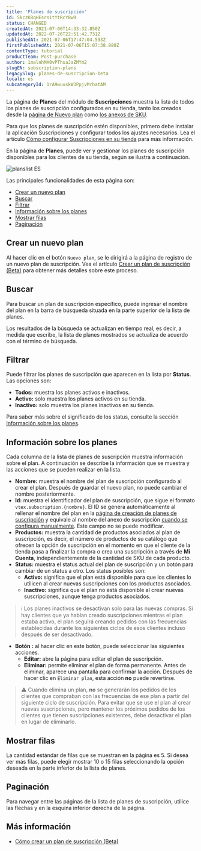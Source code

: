 ```yaml
---
title: 'Planes de suscripción'
id: 5kczKRqHEsrs1tYtRcY8wR
status: CHANGED
createdAt: 2021-07-06T14:33:32.850Z
updatedAt: 2022-07-26T22:51:42.731Z
publishedAt: 2021-07-06T17:47:04.593Z
firstPublishedAt: 2021-07-06T15:07:38.880Z
contentType: tutorial
productTeam: Post-purchase
author: 1malnhMX0vPThsaJaZMYm2
slugEN: subscription-plans
legacySlug: planes-de-suscripcion-beta
locale: es
subcategoryId: 1rA9wuuskW3PpjvMrhatAM
---
```


La página de **Planes** del módulo de **Suscripciones** muestra la lista de todos los planes de suscripción configurados en su tienda, tanto los creados desde la [página de Nuevo plan](https://help.vtex.com/es/tutorial/como-criar-um-plano-de-assinatura-beta--1qGRoFczm98Wgt81f9mUqC) como [los anexos de SKU](https://help.vtex.com/es/tutorial/como-criar-um-anexo-de-assinatura--2bUuKyPflA8cOGLv8OvaKK). 

Para que los planes de suscripción estén disponibles, primero debe instalar la aplicación Suscripciones y configurar todos los ajustes necesarios. Lea el artículo [Cómo configurar Suscripciones en su tienda](https://help.vtex.com/es/tutorial/como-configurar-assinaturas--1FA9dfE7vJqxBna9Nft5Sj) para más información.

En la página de **Planes**, puede ver y gestionar los planes de suscripción disponibles para los clientes de su tienda, según se ilustra a continuación.

![planslist ES](//images.ctfassets.net/alneenqid6w5/5PAOM3BmvgeIjU1ruAmEYG/d5e90eb8a6d31b3d0b66d01f0a9839e8/planslist_ES.png)

Las principales funcionalidades de esta página son:

* [Crear un nuevo plan](#crear-un-nuevo-plan)
* [Buscar](#buscar)
* [Filtrar](#filtrar)
* [Información sobre los planes](#informacion-sobre-los-planes)
* [Mostrar filas](#mostrar-filas)
* [Paginación](#paginacion)

## Crear un nuevo plan

Al hacer clic en el botón `Nuevo plan`, se le dirigirá a la página de registro de un nuevo plan de suscripción. Vea el artículo [Crear un plan de suscripción (Beta)](https://help.vtex.com/es/tutorial/como-criar-um-plano-de-assinatura-beta--1qGRoFczm98Wgt81f9mUqC) para obtener más detalles sobre este proceso.

## Buscar

Para buscar un plan de suscripción específico, puede ingresar el nombre del plan en la barra de búsqueda situada en la parte superior de la lista de planes.

Los resultados de la búsqueda se actualizan en tiempo real, es decir, a medida que escribe, la lista de planes mostrados se actualiza de acuerdo con el término de búsqueda.

## Filtrar

Puede filtrar los planes de suscripción que aparecen en la lista por **Status**. Las opciones son:

* **Todos:** muestra los planes activos e inactivos.
* **Activo:** solo muestra los planes activos en su tienda.
* **Inactivo:** solo muestra los planes inactivos en su tienda.

Para saber más sobre el significado de los status, consulte la sección [Información sobre los planes](#informacion-sobre-los-planes).

## Información sobre los planes

Cada columna de la lista de planes de suscripción muestra información sobre el plan. A continuación se describe la información que se muestra y las acciones que se pueden realizar en la lista.

* **Nombre:** muestra el nombre del plan de suscripción configurado al crear el plan. Después de guardar el nuevo plan, no puede cambiar el nombre posteriormente.
* **Id:** muestra el identificador del plan de suscripción, que sigue el formato `vtex.subscription.{nombre}`. El ID se genera automáticamente al rellenar el nombre del plan en la [página de creación de planes de suscripción](https://help.vtex.com/es/tutorial/como-criar-um-plano-de-assinatura-beta--1qGRoFczm98Wgt81f9mUqC) y equivale al nombre del anexo de suscripción [cuando se configura manualmente](https://help.vtex.com/es/tutorial/como-criar-um-anexo-de-assinatura--2bUuKyPflA8cOGLv8OvaKK). Este campo no se puede modificar.
* **Productos:** muestra la cantidad de productos asociados al plan de suscripción, es decir, el número de productos de su catálogo que ofrecen la opción de suscripción en el momento en que el cliente de la tienda pasa a finalizar la compra o crea una suscripción a través de __Mi Cuenta__, independientemente de la cantidad de SKU de cada producto.
* **Status:** muestra el status actual del plan de suscripción y un botón <i class="fa-toggle-on"></i> para cambiar de un status a otro. Los status posibles son:
    * **Activo:** significa que el plan está disponible para que los clientes lo utilicen al crear nuevas suscripciones con los productos asociados.
    * **Inactivo:** significa que el plan no está disponible al crear nuevas suscripciones, aunque tenga productos asociados.

> ℹ️ Los planes inactivos se desactivan solo para las nuevas compras. Si hay clientes que ya habían creado suscripciones mientras el plan estaba activo, el plan seguirá creando pedidos con las frecuencias establecidas durante los siguientes ciclos de esos clientes incluso después de ser desactivado.

* **Botón** <i class="fas fa-ellipsis-v"></i>**:** al hacer clic en este botón, puede seleccionar las siguientes acciones.
    * **Editar:** abre la página para editar el plan de suscripción.
    * **Eliminar:** permite eliminar el plan de forma permanente. Antes de eliminar, aparece una pantalla para confirmar la acción. Después de hacer clic en `Eliminar plan`, esta acción **no** puede revertirse.

> ⚠️ Cuando elimina un plan, **no** se generarán los pedidos de los clientes que compraban con las frecuencias de ese plan a partir del siguiente ciclo de suscripción. Para evitar que se use el plan al crear nuevas suscripciones, pero mantener los próximos pedidos de los clientes que tienen suscripciones existentes, debe desactivar el plan en lugar de eliminarlo.

## Mostrar filas

La cantidad estándar de filas que se muestran en la página es 5. Si desea ver más filas, puede elegir mostrar 10 o 15 filas seleccionando la opción deseada en la parte inferior de la lista de planes.

## Paginación

Para navegar entre las páginas de la lista de planes de suscripción, utilice las flechas <i class="fas fa-chevron-left"></i> y <i class="fas fa-chevron-right"></i> en la esquina inferior derecha de la página.

## Más información

* [Cómo crear un plan de suscripción (Beta)](https://help.vtex.com/es/tutorial/como-criar-um-plano-de-assinatura-beta--1qGRoFczm98Wgt81f9mUqC)
